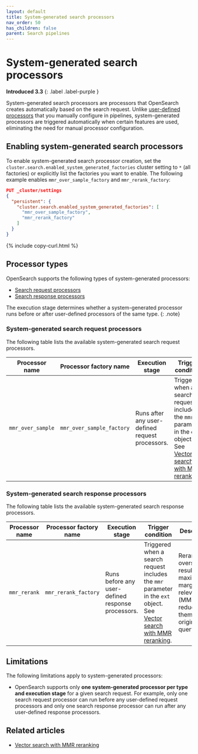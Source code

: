 ```yaml
---
layout: default
title: System-generated search processors
nav_order: 50
has_children: false
parent: Search pipelines
---
```


# System-generated search processors
**Introduced 3.3**
{: .label .label-purple }

System-generated search processors are processors that OpenSearch creates automatically based on the search request. Unlike [user-defined processors]({{site.url}}{{site.baseurl}}/search-plugins/search-pipelines/search-processors/) that you manually configure in pipelines, system-generated processors are triggered automatically when certain features are used, eliminating the need for manual processor configuration.

## Enabling system-generated search processors

To enable system-generated search processor creation, set the `cluster.search.enabled_system_generated_factories` cluster setting to `*` (all factories) or explicitly list the factories you want to enable. The following example enables `mmr_over_sample_factory` and `mmr_rerank_factory`:

```json
PUT _cluster/settings
{
  "persistent": {
    "cluster.search.enabled_system_generated_factories": [
      "mmr_over_sample_factory",
      "mmr_rerank_factory"
    ]
  }
}
```
{% include copy-curl.html %}

## Processor types

OpenSearch supports the following types of system-generated processors:

* [Search request processors](#system-generated-search-request-processors)
* [Search response processors](#system-generated-search-response-processors)

The execution stage determines whether a system-generated processor runs before or after user-defined processors of the same type.
{: .note}

### System-generated search request processors

The following table lists the available system-generated search request processors.

| Processor name    | Processor factory name    | Execution stage     | Trigger condition                                          | Description                                                                                                                                         |
| ----------------- | ------------------------- | ------------------- | ---------------------------------------------------------- | --------------------------------------------------------------------------------------------------------------------------------------------------- |
| `mmr_over_sample` | `mmr_over_sample_factory` | Runs after any user-defined request processors. | Triggered when a search request includes the `mmr` parameter in the `ext` object. See [Vector search with MMR reranking]({{site.url}}{{site.baseurl}}/vector-search/specialized-operations/vector-search-mmr/). | Adjusts the query size and `k` value of the `knn` query to oversample candidates for maximal marginal relevance (MMR) reranking. |

### System-generated search response processors

The following table lists the available system-generated search response processors.

| Processor name | Processor factory name | Execution stage    | Trigger condition                                          | Description                                                                                                                               |
| -------------- | ---------------------- | ------------------ | ---------------------------------------------------------- | ----------------------------------------------------------------------------------------------------------------------------------------- |
| `mmr_rerank`   | `mmr_rerank_factory`   | Runs before any user-defined response processors. | Triggered when a search request includes the `mmr` parameter in the `ext` object. See [Vector search with MMR reranking]({{site.url}}{{site.baseurl}}/vector-search/specialized-operations/vector-search-mmr/). | Reranks the oversampled results using maximal marginal relevance (MMR) and reduces them to the original query size.  |

## Limitations

The following limitations apply to system-generated processors:

- OpenSearch supports only **one system-generated processor per type and execution stage** for a given search request. For example, only one search request processor can run before any user-defined request processors and only one search response processor can run after any user-defined response processors.

## Related articles

- [Vector search with MMR reranking]({{site.url}}{{site.baseurl}}/vector-search/specialized-operations/vector-search-mmr/)